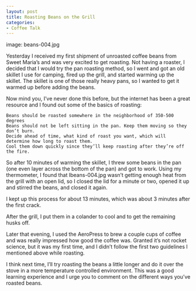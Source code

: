 ```yaml
---
layout: post
title: Roasting Beans on the Grill
categories:
- Coffee Talk
---
```

image: beans-004.jpg

Yesterday I received my first shipment of unroasted coffee beans from Sweet Maria’s and was very excited to get roasting. Not having a roaster, I decided that I would try the pan roasting method, so I went and got an old skillet I use for camping, fired up the grill, and started warming up the skillet. The skillet is one of those really heavy pans, so I wanted to get it warmed up before adding the beans.

Now mind you, I’ve never done this before, but the internet has been a great resource and I found out some of the basics of roasting:

    Beans should be roasted somewhere in the neighborhood of 350-500 degrees
    Beans should not be left sitting in the pan. Keep them moving so they don’t burn.
    Decide ahead of time, what kind of roast you want, which will determine how long to roast them.
    Cool them down quickly since they’ll keep roasting after they’re off the fire.

So after 10 minutes of warming the skillet, I threw some beans in the pan (one even layer across the bottom of the pan) and got to work. Using my thermometer, I found that Ibeans-004.jpg wasn’t getting enough heat from the grill with an open lid, so I closed the lid for a minute or two, opened it up and stirred the beans, and closed it again.

I kept up this process for about 13 minutes, which was about 3 minutes after the first crack.

After the grill, I put them in a colander to cool and to get the remaining husks off.

Later that evening, I used the AeroPress to brew a couple cups of coffee and was really impressed how good the coffee was. Granted it’s not rocket science, but it was my first time, and I didn’t follow the first two guidelines I mentioned above while roasting.

I think next time, I’ll try roasting the beans a little longer and do it over the stove in a more temperature controlled environment. This was a good learning experience and I urge you to comment on the different ways you’ve roasted beans.
